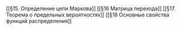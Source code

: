 [[§15. Определение цепи Маркова]]
[[§16 Матрица перехода]]
[[§17. Теорема о предельных вероятностях]]
[[§18 Основные свойства функций распределения]]